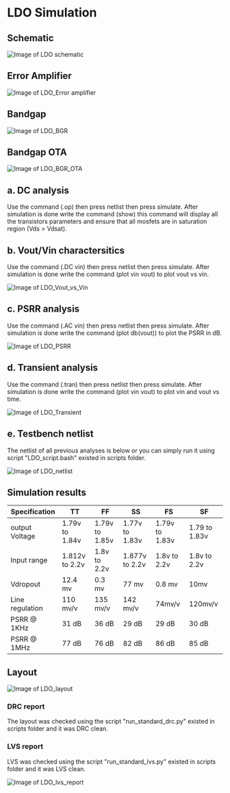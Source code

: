 # LDO Simulation

## Schematic

![Image of LDO schematic](https://github.com/mabrains/Analog_blocks/blob/main/Analog_Blocks/LDO/Images/LDO_Miller_BGR_1.8v/Schematic.png)

## Error Amplifier 

![Image of LDO_Error amplifier](https://github.com/mabrains/Analog_blocks/blob/main/Analog_Blocks/LDO/Images/LDO_Miller_BGR_1.8v/Error_amp_sch.png)

## Bandgap

![Image of LDO_BGR](https://github.com/mabrains/Analog_blocks/blob/main/Analog_Blocks/LDO/Images/LDO_Miller_BGR_1.8v/BGR.png)

## Bandgap OTA

![Image of LDO_BGR_OTA](https://github.com/mabrains/Analog_blocks/blob/main/Analog_Blocks/LDO/Images/LDO_Miller_BGR_1.8v/BGR_OTA.png)

## a. DC analysis

Use the command (.op) then press netlist then press simulate. After simulation is done write the command (show) this command will display all the transistors parameters
and ensure that all mosfets are in saturation region (Vds > Vdsat).

## b. Vout/Vin charactersitics

Use the command (.DC vin) then press netlist then press simulate. After simulation is done write the command (plot vin vout) to plot vout vs vin.

![Image of LDO_Vout_vs_Vin](https://github.com/mabrains/Analog_blocks/blob/main/Analog_Blocks/LDO/Images/LDO_Miller_BGR_1.8v/Vout_Vin.png)

## c. PSRR analysis

Use the command (.AC vin) then press netlist then press simulate. After simulation is done write the command (plot db(vout)) to plot the PSRR in dB.

![Image of LDO_PSRR](https://github.com/mabrains/Analog_blocks/blob/main/Analog_Blocks/LDO/Images/LDO_Miller_BGR_1.8v/PSRR.png)

## d. Transient analysis

Use the command (.tran) then press netlist then press simulate. After simulation is done write the command (plot vin vout) to plot vin and vout vs time.

![Image of LDO_Transient](https://github.com/mabrains/Analog_blocks/blob/main/Analog_Blocks/LDO/Images/LDO_Miller_BGR_1.8v/Line_transient.png)

## e. Testbench netlist

The netlist of all previous analyses is below or you can simply run it using script "LDO_script.bash" existed in scripts folder.

![Image of LDO_netlist](https://github.com/mabrains/Analog_blocks/blob/main/Analog_Blocks/LDO/Images/LDO_Miller_BGR_1.8v/TB_netlist.png)

## Simulation results

  Specification  |      TT        |       FF         |       SS         |       FS         |         SF         
-----------------| ---------------|------------------|------------------|------------------|------------------
output Voltage   | 1.79v to 1.84v |1.79v to 1.85v    |1.77v to 1.83v    |1.79v to 1.83v    |1.79 to 1.83v       
Input range      | 1.812v to 2.2v |1.8v to 2.2v      |1.877v to 2.2v    |1.8v to 2.2v      |1.8v to 2.2v
Vdropout         | 12.4 mv        |0.3 mv            |77 mv             |0.8 mv            |10mv
Line regulation  | 110 mv/v       |135 mv/v          |142 mv/v          |74mv/v            |120mv/v
PSRR @ 1KHz      | 31 dB          |36 dB             |29 dB             |29 dB             |30 dB
PSRR @ 1MHz      | 77 dB          |76 dB             |82 dB             |86 dB             |85 dB

## Layout

![Image of LDO_layout](https://github.com/mabrains/Analog_blocks/blob/main/Analog_Blocks/LDO/Images/LDO_Miller_BGR_1.8v/LDO_layout.png)

### DRC report

The layout was checked using the script "run_standard_drc.py" existed in scripts folder and it was DRC clean.

### LVS report 

LVS was checked using the script "run_standard_lvs.py" existed in scripts folder and it was LVS clean. 

![Image of LDO_lvs_report](https://github.com/mabrains/Analog_blocks/blob/main/Analog_Blocks/LDO/Images/LDO_Miller_BGR_1.8v/LDO_lvs_report.png)

